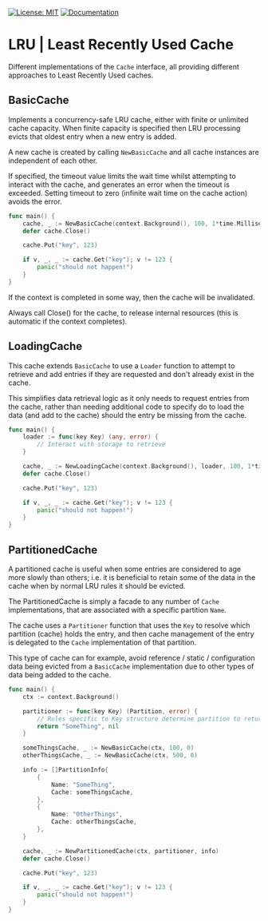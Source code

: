 [![License: MIT](https://img.shields.io/badge/License-MIT-blue.svg)](https://en.wikipedia.org/wiki/MIT_License)
[![Documentation](https://img.shields.io/badge/Documentation-GoDoc-green.svg)](https://godoc.org/github.com/gford1000-go/lru)

# LRU | Least Recently Used Cache

Different implementations of the `Cache` interface, all providing different approaches to Least Recently Used caches.

## BasicCache

Implements a concurrency-safe LRU cache, either with finite or unlimited cache capacity.  When finite capacity is 
specified then LRU processing evicts that oldest entry when a new entry is added.

A new cache is created by calling `NewBasicCache` and all cache instances are
independent of each other.

If specified, the timeout value limits the wait time whilst attempting to interact with the cache, and generates an error when the timeout is exceeded.  Setting timeout to zero (infinite wait time on the cache action) avoids the error.

```go
func main() {
    cache, _ := NewBasicCache(context.Background(), 100, 1*time.Millisecond)
    defer cache.Close()

    cache.Put("key", 123) 

    if v, _, _ := cache.Get("key"); v != 123 {
        panic("should not happen!")
    }
}
```

If the context is completed in some way, then the cache will be invalidated.

Always call Close() for the cache, to release internal resources (this is automatic if the context completes).

## LoadingCache

This cache extends `BasicCache` to use a `Loader` function to attempt to retrieve and add entries if they are requested
and don't already exist in the cache.  

This simplifies data retrieval logic as it only needs to request entries from the cache, rather than needing additional
code to specify do to load the data (and add to the cache) should the entry be missing from the cache.

```go
func main() {
    loader := func(key Key) (any, error) {
        // Interact with storage to retrieve
    }

    cache, _ := NewLoadingCache(context.Background(), loader, 100, 1*time.Millisecond)
    defer cache.Close()

    cache.Put("key", 123) 

    if v, _, _ := cache.Get("key"); v != 123 {
        panic("should not happen!")
    }
}
```

## PartitionedCache

A partitioned cache is useful when some entries are considered to age more slowly than others; i.e. it is beneficial to retain some of the data in the cache when by normal LRU rules it should be evicted.

The PartitionedCache is simply a facade to any number of `Cache` implementations, that are associated with a specific partition `Name`.

The cache uses a `Partitioner` function that uses the `Key` to resolve which partition (cache) holds the entry, and then cache management of the entry is delegated to the `Cache` implementation of that partition.

This type of cache can for example, avoid reference / static / configuration data being evicted from a `BasicCache` implementation due to other types of data being added to the cache.

```go
func main() {
    ctx := context.Background()

    partitioner := func(key Key) (Partition, error) {
        // Rules specific to Key structure determine partition to return
        return "SomeThing", nil
    }

    someThingsCache, _ := NewBasicCache(ctx, 100, 0)
    otherThingsCache, _ := NewBasicCache(ctx, 500, 0)

    info := []PartitionInfo{
        {
            Name: "SomeThing", 
            Cache: someThingsCache,
        },
        {
            Name: "OtherThings", 
            Cache: otherThingsCache,
        },
    }

    cache, _ := NewPartitionedCache(ctx, partitioner, info)
    defer cache.Close()

    cache.Put("key", 123) 

    if v, _, _ := cache.Get("key"); v != 123 {
        panic("should not happen!")
    }
}
```
